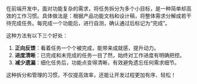 在前端开发中，面对功能复杂的需求，将任务拆分为多个小目标，是一种简单却高效的工作习惯。具体做法是：根据产品功能文档和设计稿，将整体需求分解成若干待完成任务。每完成一个功能后，进行自测，确认通过后标记为“完成”。

这种方法有以下三个好处：

1. **正向反馈**：看着任务一个个被完成，能带来成就感，提升动力。
2. **进度清晰**：已完成和未完成的任务一目了然，始终对工作进度有明确把控。
3. **减少遗漏**：细化任务后，功能点变得清晰，有效避免遗忘任何需求细节。

这种拆分和管理的习惯，不仅提高效率，还能让开发过程更加有序、轻松！
